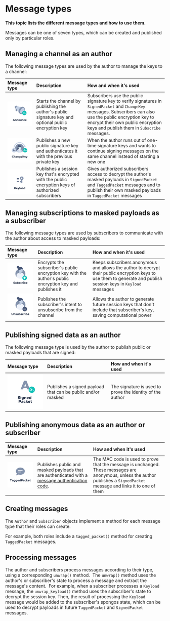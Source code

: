 # Message types

**This topic lists the different message types and how to use them.**

Messages can be one of seven types, which can be created and published only by particular roles.

## Managing a channel as an author

The following message types are used by the author to manage the keys to a channel:

|**Message type**| **Description**| **How and when it's used**|
|:-----------|:-----------|:---------------------------------------|
|![Announce](../images/announce.png)| Starts the channel by publishing the author's public signature key and optional public encryption key | Subscribers use the public signature key to verify signatures in `SignedPacket` and `ChangeKey` messages. Subscribers can also use the public encryption key to encrypt their own public encryption keys and publish them in `Subscribe` messages.|
|![ChangeKey](../images/changekey.png)| Publishes a new public signature key and authenticates it with the previous private key| When the author runs out of one-time signature keys and wants to continue signing messages on the same channel instead of starting a new one|
|![Keyload](../images/keyload.png)| Publishes a session key that's encrypted with the public encryption keys of authorized subscribers|Gives authorized subscribers access to decrypt the author's masked payloads in `SignedPacket` and `TaggedPacket` messages and to publish their own masked payloads in `TaggedPacket` messages|

## Managing subscriptions to masked payloads as a subscriber

The following message types are used by subscribers to communicate with the author about access to masked payloads:

|**Message type**| **Description**|  **How and when it's used**|
|:-----------|:-----------|:---------------------------------------|
|![Subscribe](../images/subscribe.png)|Encrypts the subscriber's public encryption key with the author's public encryption key and publishes it| Keeps subscribers anonymous and allows the author to decrypt their public encryption keys to use them to generate and publish session keys in  `Keyload` messages
|![Unsubscribe](../images/unsubscribe.png)| Publishes the subscriber's intent to unsubscribe from the channel|Allows the author to generate future session keys that don't include that subscriber's key, saving computational power

## Publishing signed data as an author

The following message type is used by the author to publish public or masked payloads that are signed:

|**Message type**| **Description**|  **How and when it's used**|
|:-----------|:-----------|:---------------------------------------|
|![SignedPacket](../images/signedpacket.png)|Publishes a signed payload that can be public and/or masked | The signature is used to prove the identity of the author|

## Publishing anonymous data as an author or subscriber

|**Message type**| **Description**|  **How and when it's used**|
|:-----------|:-----------|:---------------------------------------|
|![TaggedPacket](../images/taggedpacket.png)| Publishes public and masked payloads that are authenticated with a [message authentication code](https://searchsecurity.techtarget.com/definition/message-authentication-code-MAC). |The MAC code is used to prove that the message is unchanged. These messages are anonymous, unless the author publishes a `SignedPacket` message and links it to one of them|

## Creating messages

The `Author` and `Subscriber` objects implement a method for each message type that their roles can create.

For example, both roles include a `tagged_packet()` method for creating `TaggedPacket` messages.

## Processing messages

The author and subscribers process messages according to their type, using a corresponding `unwrap()` method.
​
The `unwrap()` method uses the author's or subscriber's state to process a message and extract the message's content.
​
For example, when a subscriber processes a `Keyload` message, the `unwrap_keyload()` method uses the subscriber's state to decrypt the session key. Then, the result of processing the `Keyload` message would be added to the subscriber's spongos state, which can be used to decrypt payloads in future `TaggedPacket` and `SignedPacket` messages.